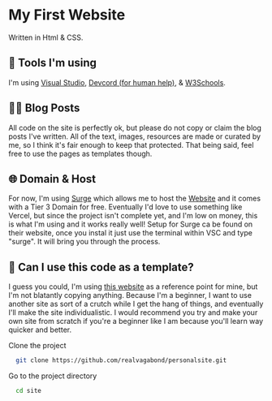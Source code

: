 # My First Website

Written in Html & CSS. 

## 🔨 Tools I'm using

I'm using [Visual Studio](https://code.visualstudio.com), [Devcord (for human help)](https://discord.gg/devcord), & [W3Schools](https://w3schools.com).

## ✍🏼 Blog Posts

All code on the site is perfectly ok, but please do not copy or claim the blog posts I've written. All of the text, images, resources are made or curated by me, so I think it's fair enough to keep that protected. That being said, feel free to use the pages as templates though.  

## 🌐 Domain & Host

For now, I'm using [Surge](https://surge.sh) which allows me to host the [Website](https://vagabondit.surge.sh) and it comes with a Tier 3 Domain for free. Eventually I'd love to use something like Vercel, but since the project isn't complete yet, and I'm low on money, this is what I'm using and it works really well!  Setup for Surge ca be found on their website, once you instal it just use the terminal within VSC and type "surge". It will bring you through the process. 



## 🤔 Can I use this code as a template?

I guess you could, I'm using [this website](https://ven.earth) as a reference point for mine, but I'm not blatantly copying anything. Because I'm a beginner, I want to use another site as sort of a crutch while I get the hang of things, and eventually I'll make the site individualistic. I would recommend you try and make your own site from scratch if you're a beginner like I am because you'll learn way quicker and better.

Clone the project

```bash
  git clone https://github.com/realvagabond/personalsite.git
```

Go to the project directory

```bash
  cd site
```
